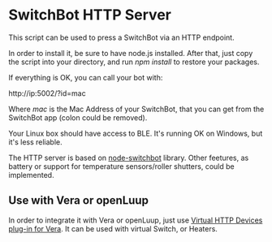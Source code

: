 # SwitchBot HTTP Server

This script can be used to press a SwitchBot via an HTTP endpoint.

In order to install it, be sure to have node.js installed. 
After that, just copy the script into your directory, and run *npm install* to restore your packages.

If everything is OK, you can call your bot with:

http://ip:5002/?id=mac 

Where *mac* is the Mac Address of your SwitchBot, that you can get from the SwitchBot app (colon could be removed).

Your Linux box should have access to BLE. It's running OK on Windows, but it's less reliable.

The HTTP server is based on [node-switchbot](https://github.com/futomi/node-switchbot) library. Other feetures, as battery or support for temperature sensors/roller shutters, could be implemented.

## Use with Vera or openLuup

In order to integrate it with Vera or openLuup, just use [Virtual HTTP Devices plug-in for Vera](https://github.com/dbochicchio/vera-VirtualDevices). It can be used with virtual Switch, or Heaters.